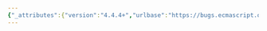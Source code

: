 ```yaml
---
{"_attributes":{"version":"4.4.4+","urlbase":"https://bugs.ecmascript.org/","maintainer":"dherman@mozilla.com"},"bug":{"bug_id":2765,"creation_ts":"2014-05-01 07:22:00 -0700","short_desc":"11  ECMAScript Language: Lexical Grammar: Duplicate \"DivPunctuator\"","delta_ts":"2014-06-12 15:21:21 -0700","product":"Draft for 6th Edition","component":"editorial issue","version":"Rev 24: April 27, 2014 Draft","rep_platform":"All","op_sys":"All","bug_status":"RESOLVED","resolution":"FIXED","priority":"Normal","bug_severity":"normal","everconfirmed":true,"reporter":{"uid":"andrebargull","name":"André Bargull"},"assigned_to":{"uid":"allen","name":"Allen Wirfs-Brock"},"long_desc":[{"commentid":8057,"comment_count":0,"who":{"uid":"andrebargull","name":"André Bargull"},"bug_when":"2014-05-01 07:22:29 -0700","thetext":"11  ECMAScript Language: Lexical Grammar, Syntax:\n\nRemove second \"DivPunctuator\" entry in InputElementDiv list."},{"commentid":8246,"comment_count":1,"who":{"uid":"allen","name":"Allen Wirfs-Brock"},"bug_when":"2014-05-09 09:38:50 -0700","thetext":"fixed in rev25 editor's draft"},{"commentid":8917,"comment_count":2,"who":{"uid":"allen","name":"Allen Wirfs-Brock"},"bug_when":"2014-06-12 15:21:21 -0700","thetext":"in rev25"}]}}
---
```

